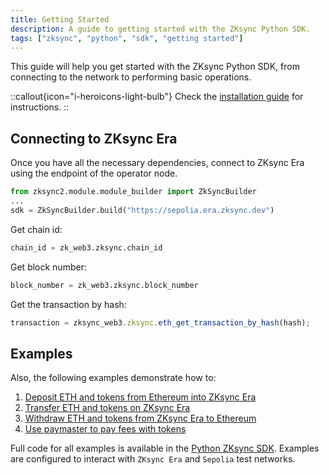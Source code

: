 ```yaml
---
title: Getting Started
description: A guide to getting started with the ZKsync Python SDK.
tags: ["zksync", "python", "sdk", "getting started"]
---
```


This guide will help you get started with the ZKsync Python SDK, from connecting to the network to performing basic operations.

::callout{icon="i-heroicons-light-bulb"}
Check the [installation guide](/sdk/python/introduction/installation) for instructions.
::

## Connecting to ZKsync Era

Once you have all the necessary dependencies, connect to ZKsync Era using the endpoint of the operator node.

```python
from zksync2.module.module_builder import ZkSyncBuilder
...
sdk = ZkSyncBuilder.build("https://sepolia.era.zksync.dev")
```

Get chain id:

```python
chain_id = zk_web3.zksync.chain_id
```

Get block number:

```python
block_number = zk_web3.zksync.block_number
```

Get the transaction by hash:

```ts
transaction = zksync_web3.zksync.eth_get_transaction_by_hash(hash);
```

## Examples

Also, the following examples demonstrate how to:

1. [Deposit ETH and tokens from Ethereum into ZKsync Era](https://github.com/zksync-sdk/zksync2-examples/blob/main/python/01_deposit.py)
2. [Transfer ETH and tokens on ZKsync Era](https://github.com/zksync-sdk/zksync2-examples/blob/main/python/02_transfer.py)
3. [Withdraw ETH and tokens from ZKsync Era to Ethereum](https://github.com/zksync-sdk/zksync2-examples/blob/main/python/09_withdrawal.py)
4. [Use paymaster to pay fees with tokens](https://github.com/zksync-sdk/zksync2-examples/blob/main/python/15_use_paymaster.py)

Full code for all examples is available in the [Python ZKsync SDK](https://github.com/zksync-sdk/zksync2-examples/tree/main/python).
Examples are configured to interact with `ZKsync Era` and `Sepolia` test networks.
